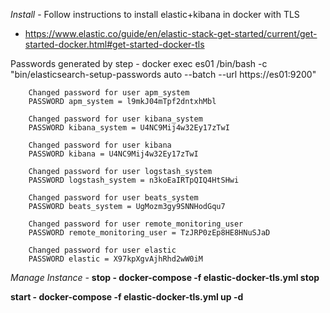 ﻿
*Install* - 
Follow instructions to install elastic+kibana in docker with TLS 
- https://www.elastic.co/guide/en/elastic-stack-get-started/current/get-started-docker.html#get-started-docker-tls

Passwords generated by step - docker exec es01 /bin/bash -c "bin/elasticsearch-setup-passwords auto --batch --url https://es01:9200"

        Changed password for user apm_system
        PASSWORD apm_system = l9mkJ04mTpf2dntxhMbl

        Changed password for user kibana_system
        PASSWORD kibana_system = U4NC9Mij4w32Ey17zTwI

        Changed password for user kibana
        PASSWORD kibana = U4NC9Mij4w32Ey17zTwI

        Changed password for user logstash_system
        PASSWORD logstash_system = n3koEaIRTpQIQ4HtSHwi

        Changed password for user beats_system
        PASSWORD beats_system = UgMozm3gy9SNNHodGqu7

        Changed password for user remote_monitoring_user
        PASSWORD remote_monitoring_user = TzJRP0zEp8HE8HNuSJaD

        Changed password for user elastic
        PASSWORD elastic = X97kpXgvAjhRhd2wW0iM


*Manage Instance -* 
**stop - docker-compose -f elastic-docker-tls.yml stop**

**start - docker-compose -f elastic-docker-tls.yml up -d**

